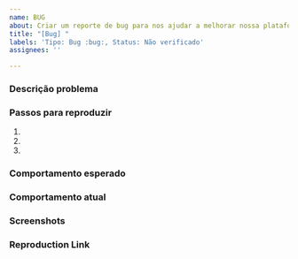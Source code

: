 ```yaml
---
name: BUG
about: Criar um reporte de bug para nos ajudar a melhorar nossa plataforma
title: "[Bug] "
labels: 'Tipo: Bug :bug:, Status: Não verificado'
assignees: ''

---
```


<!-- Bug report best practices: https://github.com/xamarin/Xamarin.Forms/wiki/Submitting-Issues -->

### Descrição problema

### Passos para reproduzir

1. 
2. 
3. 

### Comportamento esperado

### Comportamento atual

### Screenshots

<!-- 
Se o bug for visual, por favor anexe uma foto da tela.
-->

### Reproduction Link

<!-- 
Se o problema estiver na nossa plataforma por favor coloque o link de onde você viu o problema
-->
